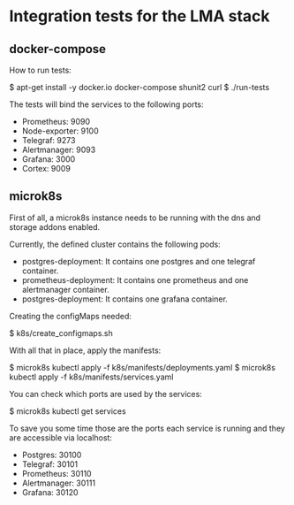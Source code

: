 # Integration tests for the LMA stack

## docker-compose

How to run tests:

$ apt-get install -y docker.io docker-compose shunit2 curl
$ ./run-tests

The tests will bind the services to the following ports:

* Prometheus: 9090
* Node-exporter: 9100
* Telegraf: 9273
* Alertmanager: 9093
* Grafana: 3000
* Cortex: 9009

## microk8s

First of all, a microk8s instance needs to be running with the dns and storage addons enabled.

Currently, the defined cluster contains the following pods:

* postgres-deployment: It contains one postgres and one telegraf container.
* prometheus-deployment: It contains one prometheus and one alertmanager container.
* postgres-deployment: It contains one grafana container.

Creating the configMaps needed:

$ k8s/create_configmaps.sh

With all that in place, apply the manifests:

$ microk8s kubectl apply -f k8s/manifests/deployments.yaml
$ microk8s kubectl apply -f k8s/manifests/services.yaml

You can check which ports are used by the services:

$ microk8s kubectl get services

To save you some time those are the ports each service is running and they are accessible via
localhost:

* Postgres:     30100
* Telegraf:     30101
* Prometheus:   30110
* Alertmanager: 30111
* Grafana:      30120
